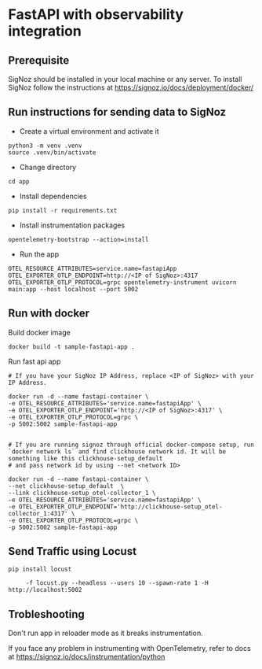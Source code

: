 # FastAPI with observability integration
## Prerequisite

SigNoz should be installed in your local machine or any server. To install SigNoz follow the instructions at https://signoz.io/docs/deployment/docker/


## Run instructions for sending data to SigNoz

- Create a virtual environment and activate it

```
python3 -m venv .venv
source .venv/bin/activate
```

- Change directory

```
cd app
```

- Install dependencies

```
pip install -r requirements.txt
```

- Install instrumentation packages

```
opentelemetry-bootstrap --action=install
```

- Run the app

```
OTEL_RESOURCE_ATTRIBUTES=service.name=fastapiApp OTEL_EXPORTER_OTLP_ENDPOINT=http://<IP of SigNoz>:4317 OTEL_EXPORTER_OTLP_PROTOCOL=grpc opentelemetry-instrument uvicorn main:app --host localhost --port 5002
```


## Run with docker

Build docker image
```
docker build -t sample-fastapi-app .
```

Run fast api app
```
# If you have your SigNoz IP Address, replace <IP of SigNoz> with your IP Address. 

docker run -d --name fastapi-container \
-e OTEL_RESOURCE_ATTRIBUTES='service.name=fastapiApp' \
-e OTEL_EXPORTER_OTLP_ENDPOINT='http://<IP of SigNoz>:4317' \
-e OTEL_EXPORTER_OTLP_PROTOCOL=grpc \
-p 5002:5002 sample-fastapi-app


# If you are running signoz through official docker-compose setup, run `docker network ls` and find clickhouse network id. It will be something like this clickhouse-setup_default 
# and pass network id by using --net <network ID>

docker run -d --name fastapi-container \ 
--net clickhouse-setup_default  \ 
--link clickhouse-setup_otel-collector_1 \
-e OTEL_RESOURCE_ATTRIBUTES='service.name=fastapiApp' \
-e OTEL_EXPORTER_OTLP_ENDPOINT='http://clickhouse-setup_otel-collector_1:4317' \
-e OTEL_EXPORTER_OTLP_PROTOCOL=grpc \
-p 5002:5002 sample-fastapi-app

```


## Send Traffic using Locust

```
pip install locust
```

```
     -f locust.py --headless --users 10 --spawn-rate 1 -H http://localhost:5002
```


## Trobleshooting

Don't run app in reloader mode as it breaks instrumentation.

If you face any problem in instrumenting with OpenTelemetry, refer to docs at 
https://signoz.io/docs/instrumentation/python
